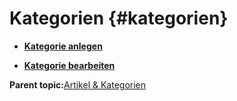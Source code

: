 # Kategorien {#kategorien}

-   **[Kategorie anlegen](8_1_1_Kategorien_anlegen.md)**  

-   **[Kategorie bearbeiten](8_1_2_Kategorie_bearbeiten.md)**  


**Parent topic:**[Artikel & Kategorien](8_Artikel_UND_Kategorien.md)

